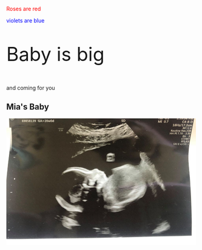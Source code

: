 
<html>
<body>


<p style="color:red;">Roses are red</p>
<p style="color:blue;">violets are blue</p>
<p style="font-size:50px;">Baby is big</p>
<p>and coming for you</p>



<h2>Mia's Baby</h2>
<img src="baby.jpg" alt="baby" width="500" height="333">

</body>
</html>

</body>
</html>
